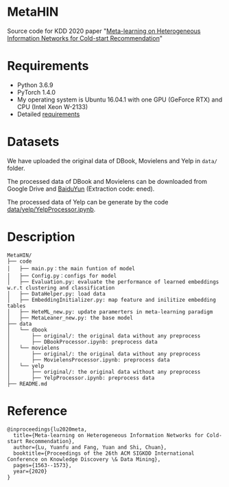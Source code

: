 # MetaHIN
Source code for KDD 2020 paper "[Meta-learning on Heterogeneous Information Networks for Cold-start Recommendation](https://yuanfulu.github.io/publication/KDD-MetaHIN.pdf)"


# Requirements
- Python 3.6.9
- PyTorch 1.4.0
- My operating system is Ubuntu 16.04.1 with one GPU (GeForce RTX) and CPU (Intel Xeon W-2133)
- Detailed [requirements](https://github.com/rootlu/MetaHIN/blob/master/requirements.txt)

# Datasets
We have uploaded the original data of DBook, Movielens and Yelp in `data/` folder.

The processed data of DBook and Movielens can be downloaded from Google Drive and [BaiduYun](https://pan.baidu.com/s/15xD5WSdcG4m0oXgfABAGkQ) (Extraction code: ened).

The processed data of Yelp can be generate by the code [data/yelp/YelpProcessor.ipynb](https://github.com/rootlu/MetaHIN/blob/master/data/yelp/YelpProcessor.ipynb).

# Description

```
MetaHIN/
├── code
│   ├── main.py：the main funtion of model
│   ├── Config.py：configs for model
│   ├── Evaluation.py: evaluate the performance of learned embeddings w.r.t clustering and classification
│   ├── DataHelper.py: load data
│   ├── EmbeddingInitializer.py: map feature and inilitize embedding tables
│   ├── HeteML_new.py: update paramerters in meta-learning paradigm 
│   ├── MetaLeaner_new.py: the base model 
├── data
│   └── dbook
│       ├── original/: the original data without any preprocess
│       ├── DBookProcessor.ipynb: preprocess data 
│   └── movielens
│       ├── original/: the original data without any preprocess
│       ├── MovielensProcessor.ipynb: preprocess data 
│   └── yelp
│       ├── original/: the original data without any preprocess
│       ├── YelpProcessor.ipynb: preprocess data 
├── README.md
```

# Reference

```
@inproceedings{lu2020meta,
  title={Meta-learning on Heterogeneous Information Networks for Cold-start Recommendation},
  author={Lu, Yuanfu and Fang, Yuan and Shi, Chuan},
  booktitle={Proceedings of the 26th ACM SIGKDD International Conference on Knowledge Discovery \& Data Mining},
  pages={1563--1573},
  year={2020}
}

```

